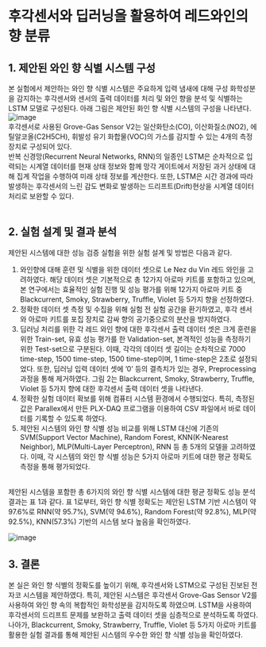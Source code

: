 # 후각센서와 딥러닝을 활용하여 레드와인의 향 분류

## 1. 제안된 와인 향 식별 시스템 구성
본 실험에서 제안하는 와인 향 식별 시스템은 주요하게 입력 냄새에 대해 구성 화학성분을 감지하는 후각센서와 센서의 출력 데이터를 처리 및 와인 향을 분석 및 식별하는 LSTM 모델로 구성된다. 아래 그림은 제안된 화인 향 식별 시스템의 구성을 나타낸다.
![image](https://github.com/wonicom/Tabular_Model/assets/123945441/18dbb453-a92e-4935-861f-c5ccb3ddbfd5)<br>
후각센서로 사용된 Grove-Gas Sensor V2는 일산화탄소(CO), 이산화질소(NO2), 에틸알코올(C2H5CH), 휘발성 유기 화합물(VOC)의 가스를 감지할 수 있는 4개의 측정 장치로 구성되어 있다.<br>
 반복 신경망(Recurrent Neural Networks, RNN)의 일종인 LSTM은 순차적으로 입력되는 시계열 데이터를 현재 상태 정보와 함께 망각 게이트에서 저장된 과거 상태에 대해 집계 작업을 수행하여 미래 상태 정보를 계산한다. 또한, LSTM은 시간 경과에 따라 발생하는 후각센서의 느린 감도 변화로 발생하는 드리프트(Drift)현상을 시계열 데이터 처리로 보완할 수 있다.<br>
<br>
## 2. 실험 설계 및 결과 분석
제안된 시스템에 대한 성능 검증 실험을 위한 실험 설계 및 방법은 다음과 같다.
1. 와인향에 대해 훈련 및 식별을 위한 데이터 셋으로 Le Nez du Vin 레드 와인을 고려하였다. 해당 데이터 셋은 기본적으로 총 12가지 아로마 키트를 포함하고 있으며, 본 연구에서는 효율적인 실험 진행 및 성능 평가를 위해 12가지 아로마 키트 중 Blackcurrent, Smoky, Strawberry, Truffle, Violet 등 5가지 향을 선정하였다.<br>
2.  정확한 데이터 셋 측정 및 수집을 위해 실험 전 실험 공간을 환기하였고, 후각 센서와 아로마 키트를 포집 장치로 감싸 향의 공기중으로의 분산을 방지하였다.<br>
3. 딥러닝 처리를 위한 각 레드 와인 향에 대한 후각센서 출력 데이터 셋은 크게 훈련을 위한 Train-set, 유효 성능 평가를 한 Validation-set, 본격적인 성능을 측정하기 위한 Test-set으로 구분된다. 이때, 각각의 데이터 셋 길이는 순차적으로 7000 time-step, 1500 time-step, 1500 time-step이며, 1 time-step은 2초로 설정되었다. 또한, 딥러닝 입력 데이터 셋에 ’0’ 등의 결측치가 있는 경우, Preprocessing 과정을 통해 제거하였다. 그림 2는 Blackcurrent, Smoky, Strawberry, Truffle, Violet 등 5가지 향에 대한 후각센서 출력 데이터 셋을 나타낸다.<br>
4. 정확한 실험 데이터 확보를 위해 컴퓨터 시스템 환경에서 수행되었다. 특히, 측정된 값은 Parallex에서 만든 PLX-DAQ 프로그램을 이용하여 CSV 파일에서 바로 데이터를 기록할 수 있도록 하였다.<br>
5. 제안된 시스템의 와인 향 식별 성능 비교를 위해 LSTM 대신에 기존의 SVM(Support Vector Machine), Random Forest, KNN(K-Nearest Neighbor), MLP(Multi-Layer Perceptron), RNN 등 총 5개의 모델을 고려하였다. 이때, 각 시스템의 와인 향 식별 성능은 5가지 아로마 키트에 대한 평균 정확도 측정을 통해 평가되었다. <br>
<br>
제안된 시스템을 포함한 총 6가지의 와인 향 식별 시스템에 대한 평균 정확도 성능 분석 결과는 표 1과 같다. 표 1로부터, 와인 향 식별 정확도는 제안된 LSTM 기반 시스템이 약 97.6%로 RNN(약 95.7%), SVM(약 94.6%), Random Forest(약 92.8%), MLP(약 92.5%), KNN(57.3%) 기반의 시스템 보다 높음을 확인하였다.<br>

![image](https://github.com/wonicom/Tabular_Model/assets/123945441/56355c37-d2bb-42ab-9b43-c49e07f56ac5)<br>

## 3. 결론
본 실은 와인 향 식별의 정확도를 높이기 위해, 후각센서와 LSTM으로 구성된 진보된 전자코 시스템을 제안하였다. 특히, 제안된 시스템은 후각센서 Grove-Gas Sensor V2를 사용하여 와인 향 속의 복합적인 화학성분을 감지하도록 하였으며. LSTM을 사용하여 후각센서의 드리프트 문제를 보완하고 출력 데이터 셋을 심층적으로 분석하도록 하였다. 나아가, Blackcurrent, Smoky, Strawberry, Truffle, Violet 등 5가지 아로마 키트를 활용한 실험 결과를 통해 제안된 시스템의 우수한 와인 향 식별 성능을 확인하였다.
